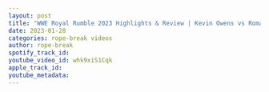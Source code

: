 ```yaml
---
layout: post
title: "WWE Royal Rumble 2023 Highlights & Review | Kevin Owens vs Roman Reigns"
date: 2023-01-28
categories: rope-break videos
author: rope-break
spotify_track_id: 
youtube_video_id: whk9xiS1Cqk
apple_track_id: 
youtube_metadata: 
---
```

